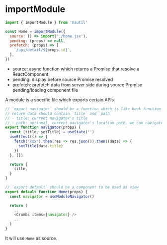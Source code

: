 # importModule

```js
import { importModule } from 'nautil'

const Home = importModule({
  source: () => import('./home.jsx'),
  pending: (props) => null,
  prefetch: (props) => [
    `/api/detail/${props.id}`,
  ],
})
```

- source: async function which returns a Promise that resolve a ReactComponent
- pending: display before source Promise resolved
- prefetch: prefetch data from server side during source Promise pending/loading component file

A module is a specific file which exports certain APIs.

```js
// `export navigator` should be a function which is like hook function to return current module's navigator info
// return data should contain `title` and `path`
// - title: current navigator's title
// - path: optional, current navigator's location path, we can navigate to this path by using router, if not give, we will use current location href as path by using useLocation
export function navigator(props) {
  const [title, setTitle] = useState('')
  useEffect(() => {
    fetch('xxx').then(res => res.json()).then((data) => {
      setTitle(data.title)
    })
  }, [])

  return {
    title,
  }
}

// `export default` should be a component to be used as view
export default function Home(props) {
  const navigator = useModuleNavigator()

  return (
    ..
    <Crumbs items={navigator} />
    ..
  )
}
```

It will use `Home` as source.
